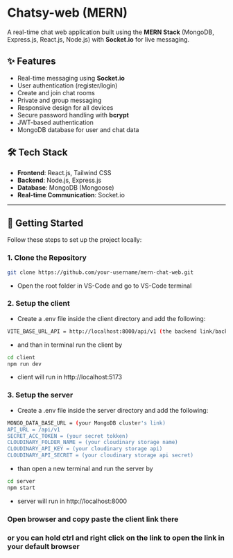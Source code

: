 # Chatsy-web (MERN)

A real-time chat web application built using the **MERN Stack** (MongoDB, Express.js, React.js, Node.js) with **Socket.io** for live messaging.

## ✨ Features

- Real-time messaging using **Socket.io**
- User authentication (register/login)
- Create and join chat rooms
- Private and group messaging
- Responsive design for all devices
- Secure password handling with **bcrypt**
- JWT-based authentication
- MongoDB database for user and chat data

## 🛠️ Tech Stack

- **Frontend**: React.js, Tailwind CSS
- **Backend**: Node.js, Express.js
- **Database**: MongoDB (Mongoose)
- **Real-time Communication**: Socket.io

---

## 🚀 Getting Started

Follow these steps to set up the project locally:

### 1. Clone the Repository

```bash
git clone https://github.com/your-username/mern-chat-web.git
```
- Open the root folder in VS-Code and go to VS-Code terminal

### 2. Setup the client 
- Create a .env file inside the client directory and add the following:
```bash
VITE_BASE_URL_API = http://localhost:8000/api/v1 (the backend link/backend link of localhost)
```
- and than in terminal run the client by
```bash
cd client
npm run dev
```
- client will run in http://localhost:5173

### 3. Setup the server 
- Create a .env file inside the server directory and add the following:
```bash
MONGO_DATA_BASE_URL = (your MongoDB cluster's link)
API_URL = /api/v1
SECRET_ACC_TOKEN = (your secret tokken)
CLOUDINARY_FOLDER_NAME = (your cloudinary storage name)
CLOUDINARY_API_KEY = (your cloudinary storage api)
CLOUDINARY_API_SECRET = (your cloudinary storage api secret)
```
- than open a new terminal and run the server by
```bash
cd server
npm start
```
- server will run in http://localhost:8000

### Open browser and copy paste the client link there 
### or you can hold ctrl and right click on the link to open the link in your default browser